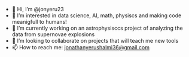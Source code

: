 - 👋 Hi, I’m @jonyeru23
- 👀 I’m interested in data science, AI, math, physiscs and making code meanigfull to humans!
- 🌱 I’m currently working on an astrophysisccs project of analyzing the data from supernovae explosions
- 💞️ I’m looking to collaborate on projects that will teach me new tools 
- 📫 How to reach me: jonathanyerushalmi36@gmail.com

<!---
jonyeru23/jonyeru23 is a ✨ special ✨ repository because its `README.md` (this file) appears on your GitHub profile.
You can click the Preview link to take a look at your changes.
--->
